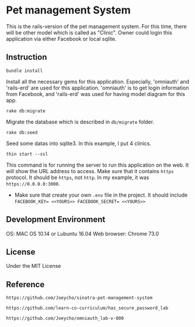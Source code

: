 # Pet management System

This is the rails-version of the pet management system. For this time,
there will be other model which is called as "Clinic".
Owner could login this application via either Facebook or local sqlite.

## Instruction

`bundle install`

Install all the necessary gems for this application. Especially, 'omniauth' and
'rails-erd' are used for this application. 'omniauth' is to get login information
from Facebook, and 'rails-erd' was used for having model diagram for this app.

`rake db:migrate`

Migrate the database which is described in `db/migrate` folder.

`rake db:seed`

Seed some datas into sqlite3. In this example, I put 4 clinics.

`thin start --ssl`

This command is for running the server to run this application on the web.
It will show the URL address to access. Make sure that it contains `https` protocol.
It should be `https`, not `http`. In my example, it was `https://0.0.0.0:3000`.

* Make sure that create your own `.env` file in the project.
It should include `FACEBOOK_KEY= <<YOURS>> FACEBOOK_SECRET= <<YOURS>>`


## Development Environment

OS: MAC OS 10.14 or Lubuntu 16.04 Web browser: Chrome 73.0  

## License

Under the MIT License

## Reference

`https://github.com/Joeycho/sinatra-pet-management-system`

`https://github.com/learn-co-curriculum/has_secure_password_lab`

`https://github.com/Joeycho/omniauth_lab-v-000`
